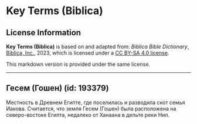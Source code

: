 # Key Terms (Biblica)

## License Information

**Key Terms (Biblica)** is based on and adapted from: _Biblica Bible Dictionary_, [Biblica, Inc.](https://www.biblica.com/), 2023, which is licensed under a [CC BY-SA 4.0 license](https://creativecommons.org/licenses/by-sa/4.0/legalcode.en).

This markdown version is provided under the same license.



--------------------------------

## Гесем (Гошен) (id: 193379)

Местность в Древнем Египте, где поселилась и разводила скот семья Иакова. Считается, что земля Гесем (Гошен) была расположена на северо\-востоке Египта, недалеко от Ханаана в дельте реки Нил.


